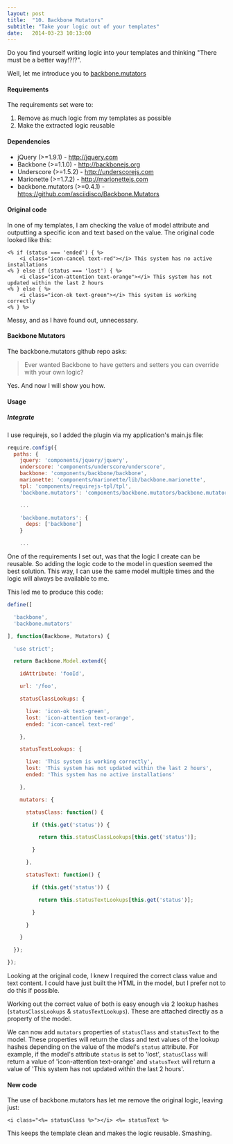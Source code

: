 ```yaml
---
layout: post
title:  "10. Backbone Mutators"
subtitle: "Take your logic out of your templates"
date:   2014-03-23 10:13:00
---
```


Do you find yourself writing logic into your templates and thinking "There must be a better way!?!?".

Well, let me introduce you to [backbone.mutators](https://github.com/asciidisco/Backbone.Mutators)

#### Requirements

The requirements set were to:

1. Remove as much logic from my templates as possible
2. Make the extracted logic reusable

#### Dependencies

* jQuery (>=1.9.1) - http://jquery.com
* Backbone (>=1.1.0) - http://backbonejs.org
* Underscore (>=1.5.2) - http://underscorejs.com
* Marionette (>=1.7.2) - http://marionettejs.com
* backbone.mutators (>=0.4.1) - https://github.com/asciidisco/Backbone.Mutators

#### Original code

In one of my templates, I am checking the value of model attribute and outputting a specific icon and text based on the value. The original code looked like this:

```
<% if (status === 'ended') { %>
	<i class="icon-cancel text-red"></i> This system has no active installations
<% } else if (status === 'lost') { %>
	<i class="icon-attention text-orange"></i> This system has not updated within the last 2 hours
<% } else { %>
	<i class="icon-ok text-green"></i> This system is working correctly
<% } %>
```

Messy, and as I have found out, unnecessary.

#### Backbone Mutators

The backbone.mutators github repo asks:

> Ever wanted Backbone to have getters and setters you can override with your own logic?

Yes. And now I will show you how.

#### Usage

##### Integrate

I use requirejs, so I added the plugin via my application's main.js file:

```js
require.config({
  paths: {
    jquery: 'components/jquery/jquery',
    underscore: 'components/underscore/underscore',
    backbone: 'components/backbone/backbone',
    marionette: 'components/marionette/lib/backbone.marionette',
    tpl: 'components/requirejs-tpl/tpl',
    'backbone.mutators': 'components/backbone.mutators/backbone.mutators'

    ...

    'backbone.mutators': {
      deps: ['backbone']
    }

    ...
```

One of the requirements I set out, was that the logic I create can be reusable. So adding the logic code to the model in question seemed the best solution. This way, I can use the same model multiple times and the logic will always be available to me.

This led me to produce this code:

```js
define([

  'backbone',
  'backbone.mutators'

], function(Backbone, Mutators) {

  'use strict';

  return Backbone.Model.extend({

    idAttribute: 'fooId',

    url: '/foo',

    statusClassLookups: {

      live: 'icon-ok text-green',
      lost: 'icon-attention text-orange',
      ended: 'icon-cancel text-red'

    },

    statusTextLookups: {

      live: 'This system is working correctly',
      lost: 'This system has not updated within the last 2 hours',
      ended: 'This system has no active installations'

    },

    mutators: {

      statusClass: function() {

        if (this.get('status')) {

          return this.statusClassLookups[this.get('status')];

        }

      },

      statusText: function() {

        if (this.get('status')) {

          return this.statusTextLookups[this.get('status')];

        }

      }

    }

  });

});
```

Looking at the original code, I knew I required the correct class value and text content. I could have just built the HTML in the model, but I prefer not to do this if possible.

Working out the correct value of both is easy enough via 2 lookup hashes (`statusClassLookups` & `statusTextLookups`). These are attached directly as a property of the model.

We can now add `mutators` properties of `statusClass` and `statusText` to the model. These properties will return the class and text values of the lookup hashes depending on the value of the model's `status` attribute. For example, if the model's attribute `status` is set to 'lost', `statusClass` will return a value of 'icon-attention text-orange' and `statusText` will return a value of 'This system has not updated within the last 2 hours'.

#### New code

The use of backbone.mutators has let me remove the original logic, leaving just:

```
<i class="<%= statusClass %>"></i> <%= statusText %>
```

This keeps the template clean and makes the logic reusable. Smashing.